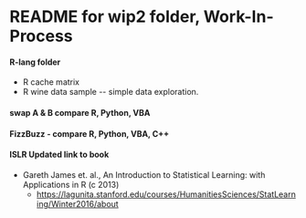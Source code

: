 # README for wip2 folder, Work-In-Process  

#### R-lang folder  
 * R cache matrix
 * R wine data sample -- simple data exploration.
 
#### swap A & B compare R, Python, VBA
#### FizzBuzz - compare R, Python, VBA, C++

#### ISLR Updated link to book  
 * Gareth James et. al., An Introduction to Statistical Learning: with Applications in R (c 2013)  
   - https://lagunita.stanford.edu/courses/HumanitiesSciences/StatLearning/Winter2016/about  
